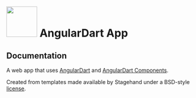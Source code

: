 # <img src="https://webdev.dartlang.org/assets/shared/angular/icon/default-77f530ea0ef7066f55bd9466f5b7c50201e2f33b6dff9897c46bfa28f78d4bd4.svg" width="80" height="80"> AngularDart App

## Documentation

A web app that uses [AngularDart](https://webdev.dartlang.org/angular) and
[AngularDart Components](https://webdev.dartlang.org/components).

Created from templates made available by Stagehand under a BSD-style
[license](https://github.com/dart-lang/stagehand/blob/master/LICENSE).
